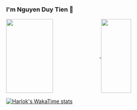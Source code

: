 ### I'm Nguyen Duy Tien 👋

<a href="https://github.com/anuraghazra/github-readme-stats">
  <img height=200 align="center" width="50%" src="https://github-readme-stats.vercel.app/api?username=0xCiD3ei&show_icons=true&&theme=transparent&rank_icon=github" />
</a>

<a href="https://github.com/anuraghazra/convoychat">
  <img height=200 align="center"  width="40%" src="https://github-readme-stats.vercel.app/api/top-langs/?username=0xCiD3ei&theme=transparent&layout=compact&langs_count=10" />
</a>

<br />

[![Harlok's WakaTime stats](https://github-readme-stats.vercel.app/api/wakatime?username=0xCiD3ei&theme=transparent&layout=compact)](https://github.com/anuraghazra/github-readme-stats)
<!--
**0xCiD3ei/0xCiD3ei** is a ✨ _special_ ✨ repository because its `README.md` (this file) appears on your GitHub profile.

Here are some ideas to get you started:

- 🔭 I’m currently working on ...
- 🌱 I’m currently learning ...
- 👯 I’m looking to collaborate on ...
- 🤔 I’m looking for help with ...
- 💬 Ask me about ...
- 📫 How to reach me: ...
- 😄 Pronouns: ...
- ⚡ Fun fact: ...
-->
